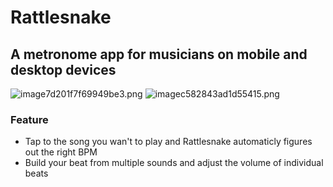 # Rattlesnake
## A metronome app for musicians on mobile and desktop devices

![image7d201f7f69949be3.png](https://www.imgload.org/images/image7d201f7f69949be3.png)
![imagec582843ad1d55415.png](https://www.imgload.org/images/imagec582843ad1d55415.png)

### Feature
- Tap to the song you wan't to play and Rattlesnake automaticly figures out the right BPM
- Build your beat from multiple sounds and adjust the volume of individual beats